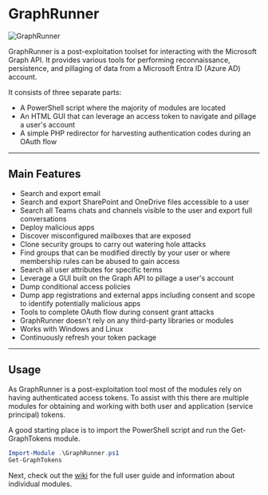 # GraphRunner
![GraphRunner](https://github.com/dafthack/GraphRunner/assets/2296229/d9b6843c-8c69-4d9d-bed4-38e5e2269574)


GraphRunner is a post-exploitation toolset for interacting with the Microsoft Graph API. It provides various tools for performing reconnaissance, persistence, and pillaging of data from a Microsoft Entra ID (Azure AD) account.

It consists of three separate parts:
* A PowerShell script where the majority of modules are located
* An HTML GUI that can leverage an access token to navigate and pillage a user's account
* A simple PHP redirector for harvesting authentication codes during an OAuth flow

****

## Main Features
* Search and export email
* Search and export SharePoint and OneDrive files accessible to a user
* Search all Teams chats and channels visible to the user and export full conversations
* Deploy malicious apps
* Discover misconfigured mailboxes that are exposed
* Clone security groups to carry out watering hole attacks
* Find groups that can be modified directly by your user or where membership rules can be abused to gain access
* Search all user attributes for specific terms
* Leverage a GUI built on the Graph API to pillage a user's account
* Dump conditional access policies
* Dump app registrations and external apps including consent and scope to identify potentially malicious apps
* Tools to complete OAuth flow during consent grant attacks
* GraphRunner doesn't rely on any third-party libraries or modules
* Works with Windows and Linux
* Continuously refresh your token package

****
## Usage

As GraphRunner is a post-exploitation tool most of the modules rely on having authenticated access tokens. To assist with this there are multiple modules for obtaining and working with both user and application (service principal) tokens.

A good starting place is to import the PowerShell script and run the Get-GraphTokens module.

```PowerShell
Import-Module .\GraphRunner.ps1
Get-GraphTokens
```
Next, check out the [wiki](https://github.com/dafthack/GraphRunner/wiki) for the full user guide and information about individual modules.
